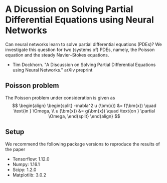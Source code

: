 # A Dicussion on Solving Partial Differential Equations using Neural Networks
Can neural networks learn to solve partial differential equations (PDEs)?  We investigate this question for two (systems of) PDEs, namely, the Poisson equation and the steady Navier–Stokes equations.

* Tim Dockhorn. "A Discussion on Solving Partial Differential Equations using Neural Networks." arXiv preprint

## Poisson problem
The Poisson problem under consideration is given as 
$$ \begin{align}
\begin{split}
    -\nabla^2 u (\bm{x}) &= f(\bm{x}) \quad \text{in } \Omega, \\
    u (\bm{x}) &= g(\bm{x}) \quad \text{on } \partial \Omega,
\end{split}
\end{align} $$

## Setup
We recommend the following package versions to reproduce the results of the paper
* Tensorflow: 1.12.0
* Numpy: 1.16.1
* Scipy: 1.2.0
* Matplotlib: 3.0.2
